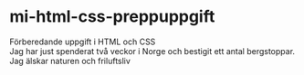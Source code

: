 # mi-html-css-preppuppgift
Förberedande uppgift i HTML och CSS
<br />Jag har just spenderat två veckor i Norge och bestigit ett antal bergstoppar. <br />
Jag älskar naturen och friluftsliv

